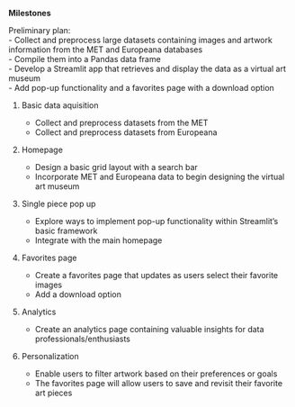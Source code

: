 **Milestones**  

Preliminary plan:  
    - Collect and preprocess large datasets containing images and artwork information from the MET and Europeana databases    
    - Compile them into a Pandas data frame  
    - Develop a Streamlit app that retrieves and display the data as a virtual art museum  
    - Add pop-up functionality and a favorites page with a download option  

1. Basic data aquisition  
    - Collect and preprocess datasets from the MET  
    - Collect and preprocess datasets from Europeana  

2. Homepage  
    - Design a basic grid layout with a search bar  
    - Incorporate MET and Europeana data to begin        designing the virtual art museum   

3. Single piece pop up  
    - Explore ways to implement pop-up functionality  within Streamlit’s basic framework  
    - Integrate with the main homepage   

4. Favorites page  
    - Create a favorites page that updates as users select their favorite images  
    - Add a download option  

5. Analytics  
    - Create an analytics page containing valuable insights for data professionals/enthusiasts 
     
6. Personalization  
    - Enable users to filter artwork based on their preferences or  goals  
    - The favorites page will allow users to save and revisit their favorite art pieces  

